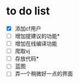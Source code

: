 # to do list

- [X] 添加cf用户
- [ ] 增加提建议的功能*
- [ ] 增加在线编译功能
- [ ] 爬取vj
- [ ] 存放代码*
- [ ] 蓝图
- [ ] 弄一个稍微好一点的界面
